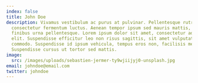 ```yaml
---
index: false
title: John Doe
description: Vivamus vestibulum ac purus at pulvinar. Pellentesque rutrum massa
  consectetur fermentum luctus. Aenean tempor ipsum sed mauris mattis, ac
  finibus urna pellentesque. Lorem ipsum dolor sit amet, consectetur adipiscing
  elit. Suspendisse efficitur leo non risus sagittis, sit amet vulputate libero
  commodo. Suspendisse id ipsum vehicula, tempus eros non, facilisis metus.
  Suspendisse cursus ut tortor sed mattis.
image:
  src: /images/uploads/sebastien-jermer-ty9wjiijyj0-unsplash.jpg
email: johndoe@email.com
twitter: johndoe
---
```

